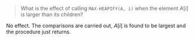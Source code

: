 > What is the effect of calling `MAX-HEAPIFY(A, i)` when the element $A[i]$ is
> larger than its children?

No effect. The comparisons are carried out, $A[i]$ is found to be largest and
the procedure just returns.
